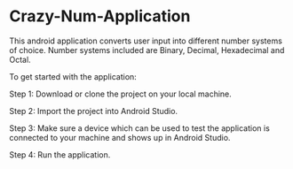 # Crazy-Num-Application
This android application converts user input into different number systems of choice. Number systems included are Binary, Decimal, Hexadecimal and Octal.

To get started with the application:

Step 1: Download or clone the project on your local machine.

Step 2: Import the project into Android Studio.

Step 3: Make sure a device which can be used to test the application is connected to your machine and shows up in Android Studio.

Step 4: Run the application.
